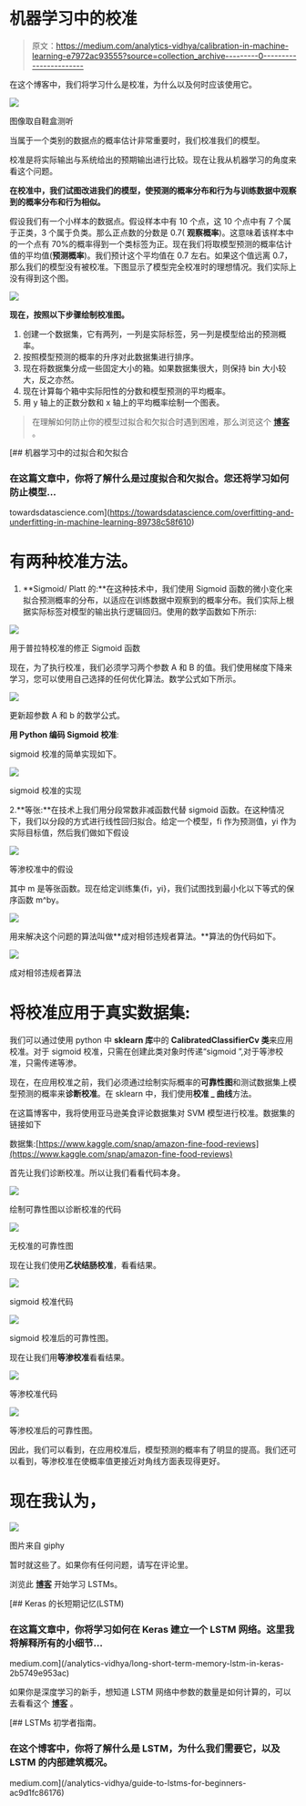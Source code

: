 # 机器学习中的校准

> 原文：<https://medium.com/analytics-vidhya/calibration-in-machine-learning-e7972ac93555?source=collection_archive---------0----------------------->

在这个博客中，我们将学习什么是校准，为什么以及何时应该使用它。

![](img/3b2e007d1a8de0160a126e2cd71f4b17.png)

图像取自鞋盒测听

当属于一个类别的数据点的概率估计非常重要时，我们校准我们的模型。

校准是将实际输出与系统给出的预期输出进行比较。现在让我从机器学习的角度来看这个问题。

**在校准中，我们试图改进我们的模型，使预测的概率分布和行为与训练数据中观察到的概率分布和行为相似。**

假设我们有一个小样本的数据点。假设样本中有 10 个点，这 10 个点中有 7 个属于正类，3 个属于负类。那么正点数的分数是 0.7( **观察概率**)。这意味着该样本中的一个点有 70%的概率得到一个类标签为正。现在我们将取模型预测的概率估计值的平均值(**预测概率**)。我们预计这个平均值在 0.7 左右。如果这个值远离 0.7，那么我们的模型没有被校准。下图显示了模型完全校准时的理想情况。我们实际上没有得到这个图。

![](img/512eaececce416f648a49a51a59c0737.png)

**现在，按照以下步骤绘制校准图。**

1.  创建一个数据集，它有两列，一列是实际标签，另一列是模型给出的预测概率。
2.  按照模型预测的概率的升序对此数据集进行排序。
3.  现在将数据集分成一些固定大小的箱。如果数据集很大，则保持 bin 大小较大，反之亦然。
4.  现在计算每个箱中实际阳性的分数和模型预测的平均概率。
5.  用 y 轴上的正数分数和 x 轴上的平均概率绘制一个图表。

> 在理解如何防止你的模型过拟合和欠拟合时遇到困难，那么浏览这个 [**博客**](https://towardsdatascience.com/overfitting-and-underfitting-in-machine-learning-89738c58f610) 。

[](https://towardsdatascience.com/overfitting-and-underfitting-in-machine-learning-89738c58f610) [## 机器学习中的过拟合和欠拟合

### 在这篇文章中，你将了解什么是过度拟合和欠拟合。您还将学习如何防止模型…

towardsdatascience.com](https://towardsdatascience.com/overfitting-and-underfitting-in-machine-learning-89738c58f610) 

# 有两种校准方法。

1.  **Sigmoid/ Platt 的:**在这种技术中，我们使用 Sigmoid 函数的微小变化来拟合预测概率的分布，以适应在训练数据中观察到的概率分布。我们实际上根据实际标签对模型的输出执行逻辑回归。使用的数学函数如下所示:

![](img/60c7ea6e5a3909792caac97a5fbd7d1c.png)

用于普拉特校准的修正 Sigmoid 函数

现在，为了执行校准，我们必须学习两个参数 A 和 B 的值。我们使用梯度下降来学习，您可以使用自己选择的任何优化算法。数学公式如下所示。

![](img/f49b64989bbf9f18051ecd6f0050c88e.png)

更新超参数 A 和 b 的数学公式。

**用 Python 编码 Sigmoid 校准**:

sigmoid 校准的简单实现如下。

![](img/736ec6afb076982a4220f6de4a3a9de9.png)

sigmoid 校准的实现

2.**等张:**在技术上我们用分段常数非减函数代替 sigmoid 函数。在这种情况下，我们以分段的方式进行线性回归拟合。给定一个模型，fi 作为预测值，yi 作为实际目标值，然后我们做如下假设

![](img/b958fedf822f76dc25bdebecd6c18a28.png)

等渗校准中的假设

其中 m 是等张函数。现在给定训练集{fi，yi}，我们试图找到最小化以下等式的保序函数 m^by。

![](img/73d74ae377d5e90a83a0977ad9ef64cb.png)

用来解决这个问题的算法叫做**成对相邻违规者算法。**算法的伪代码如下。

![](img/dba951811c4cdc959254db005f661f14.png)

成对相邻违规者算法

# 将校准应用于真实数据集:

我们可以通过使用 python 中 **sklearn 库**中的 **CalibratedClassifierCv 类**来应用校准。对于 sigmoid 校准，只需在创建此类对象时传递“sigmoid ”,对于等渗校准，只需传递等渗。

现在，在应用校准之前，我们必须通过绘制实际概率的**可靠性图**和测试数据集上模型预测的概率来**诊断校准**。在 sklearn 中，我们使用**校准 _ 曲线**方法。

在这篇博客中，我将使用亚马逊美食评论数据集对 SVM 模型进行校准。数据集的链接如下

数据集:[https://www.kaggle.com/snap/amazon-fine-food-reviews](https://www.kaggle.com/snap/amazon-fine-food-reviews)

首先让我们诊断校准。所以让我们看看代码本身。

![](img/dac25706e71409c6a0916eed88aab862.png)

绘制可靠性图以诊断校准的代码

![](img/d46c122c7d4160ba808522279087a735.png)

无校准的可靠性图

现在让我们使用**乙状结肠校准**，看看结果。

![](img/ed48528bf162fb34ddaa435dfb156362.png)

sigmoid 校准代码

![](img/0133cc346158947d61439a74cc3b14d3.png)

sigmoid 校准后的可靠性图。

现在让我们用**等渗校准**看看结果。

![](img/56522f2a2fce904e1fe053d3ab12b86a.png)

等渗校准代码

![](img/dfdf64bda817a9f7f420a35aa80304f5.png)

等渗校准后的可靠性图。

因此，我们可以看到，在应用校准后，模型预测的概率有了明显的提高。我们还可以看到，等渗校准在使概率值更接近对角线方面表现得更好。

# 现在我认为，

![](img/7541cf6ec81db2d740669e013a15a167.png)

图片来自 giphy

暂时就这些了。如果你有任何问题，请写在评论里。

浏览此 [**博客**](/analytics-vidhya/long-short-term-memory-lstm-in-keras-2b5749e953ac) 开始学习 LSTMs。

[](/analytics-vidhya/long-short-term-memory-lstm-in-keras-2b5749e953ac) [## Keras 的长短期记忆(LSTM)

### 在这篇文章中，你将学习如何在 Keras 建立一个 LSTM 网络。这里我将解释所有的小细节…

medium.com](/analytics-vidhya/long-short-term-memory-lstm-in-keras-2b5749e953ac) 

如果你是深度学习的新手，想知道 LSTM 网络中参数的数量是如何计算的，可以去看看这个 [**博客**](/analytics-vidhya/guide-to-lstms-for-beginners-ac9d1fc86176) 。

[](/analytics-vidhya/guide-to-lstms-for-beginners-ac9d1fc86176) [## LSTMs 初学者指南。

### 在这个博客中，你将了解什么是 LSTM，为什么我们需要它，以及 LSTM 的内部建筑概况。

medium.com](/analytics-vidhya/guide-to-lstms-for-beginners-ac9d1fc86176)